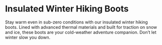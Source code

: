 # Insulated Winter Hiking Boots

Stay warm even in sub-zero conditions with our insulated winter hiking boots.
Lined with advanced thermal materials and built for traction on snow and ice,
these boots are your cold-weather adventure companion. Don’t let winter slow you
down.
